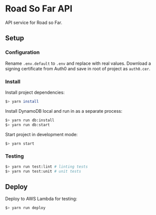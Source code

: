 # Road So Far API

API service for Road so Far.

## Setup

### Configuration

Rename `.env.default` to `.env` and replace with real values.
Download a signing certificate from Auth0 and save in root of project as `auth0.cer`.

### Install

Install project dependencies:
```sh
$> yarn install
```

Install DynamoDB local and run in as a separate process:
```sh
$> yarn run db:install
$> yarn run db:start
```

Start project in development mode:
```sh
$> yarn start
```

### Testing
```sh
$> yarn run test:lint # linting tests
$> yarn run test:unit # unit tests
```

## Deploy

Deploy to AWS Lambda for testing:
```sh
$> yarn run deploy
```
